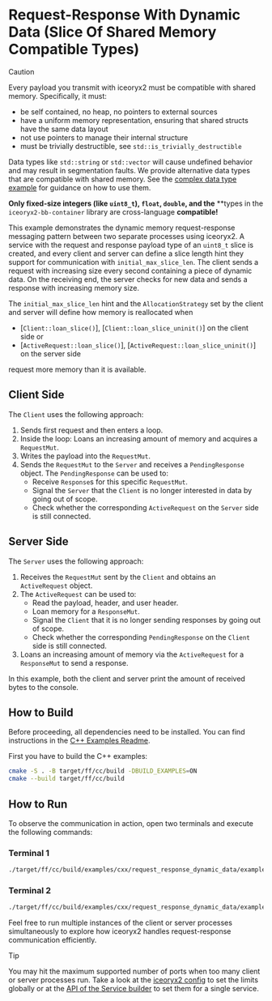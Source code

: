 # Request-Response With Dynamic Data (Slice Of Shared Memory Compatible Types)

> [!CAUTION]
> Every payload you transmit with iceoryx2 must be compatible with shared
> memory. Specifically, it must:
>
> * be self contained, no heap, no pointers to external sources
> * have a uniform memory representation, ensuring that shared structs have the
>     same data layout
> * not use pointers to manage their internal structure
> * must be trivially destructible, see `std::is_trivially_destructible`
>
> Data types like `std::string` or `std::vector` will cause undefined behavior
> and may result in segmentation faults. We provide alternative data types
> that are compatible with shared memory. See the
> [complex data type example](../complex_data_types) for guidance on how to
> use them.
>
> **Only fixed-size integers (like `uint8_t`), `float`, `double`, and the**
> **types in the `iceoryx2-bb-container` library are cross-language
> **compatible!**

This example demonstrates the dynamic memory request-response messaging pattern
between two separate processes using iceoryx2. A service with the request and
response payload type of an `uint8_t` slice is created, and every client and server
can define a slice length hint they support for communication with
`initial_max_slice_len`. The client sends a request with
increasing size every second containing a piece of dynamic data. On the
receiving end, the server checks for new data and sends a response with
increasing memory size.

The `initial_max_slice_len` hint and the `AllocationStrategy` set by the
client and server will define how memory is reallocated when

* [`Client::loan_slice()`], [`Client::loan_slice_uninit()`] on the client
  side or
* [`ActiveRequest::loan_slice()`], [`ActiveRequest::loan_slice_uninit()`] on
  the server side

request more memory than it is available.

## Client Side

The `Client` uses the following approach:

1. Sends first request and then enters a loop.
2. Inside the loop: Loans an increasing amount of memory and acquires a
  `RequestMut`.
3. Writes the payload into the `RequestMut`.
4. Sends the `RequestMut` to the `Server` and receives a `PendingResponse`
   object. The `PendingResponse` can be used to:
   * Receive `Response`s for this specific `RequestMut`.
   * Signal the `Server` that the `Client` is no longer interested in data by
     going out of scope.
   * Check whether the corresponding `ActiveRequest` on the `Server` side is
     still connected.

## Server Side

The `Server` uses the following approach:

1. Receives the `RequestMut` sent by the `Client` and obtains an
   `ActiveRequest` object.
2. The `ActiveRequest` can be used to:
   * Read the payload, header, and user header.
   * Loan memory for a `ResponseMut`.
   * Signal the `Client` that it is no longer sending responses by going out
     of scope.
   * Check whether the corresponding `PendingResponse` on the `Client` side
     is still connected.
3. Loans an increasing amount of memory via the `ActiveRequest` for a
  `ResponseMut` to send a response.

In this example, both the client and server print the amount of received bytes
to the console.

## How to Build

Before proceeding, all dependencies need to be installed. You can find
instructions in the [C++ Examples Readme](../README.md).

First you have to build the C++ examples:

```sh
cmake -S . -B target/ff/cc/build -DBUILD_EXAMPLES=ON
cmake --build target/ff/cc/build
```

## How to Run

To observe the communication in action, open two terminals and execute the
following commands:

### Terminal 1

```sh
./target/ff/cc/build/examples/cxx/request_response_dynamic_data/example_cxx_request_response_dyn_server
```

### Terminal 2

```sh
./target/ff/cc/build/examples/cxx/request_response_dynamic_data/example_cxx_request_response_dyn_client
```

Feel free to run multiple instances of the client or server processes
simultaneously to explore how iceoryx2 handles request-response communication
efficiently.

> [!TIP]
> You may hit the maximum supported number of ports when too many client or
> server processes run. Take a look at the
> [iceoryx2 config](../../../config) to set the limits globally or at the
> [API of the Service builder](https://docs.rs/iceoryx2/latest/iceoryx2/service/index.html)
> to set them for a single service.
